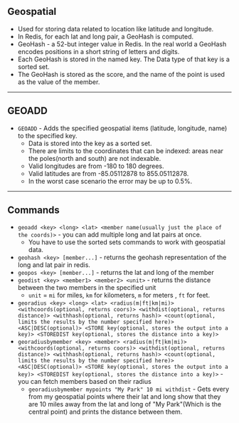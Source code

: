 ## Geospatial
- Used for storing data related to location like latitude and longitude.
- In Redis, for each lat and long pair, a GeoHash is computed.
- GeoHash - a 52-but integer value in Redis. In the real world a GeoHash encodes positions in a short string of letters and digits.
- Each GeoHash is stored in the named key. The Data type of that key is a sorted set.
- The GeoHash is stored as the score, and the name of the point is used as the value of the member.
---

## GEOADD
- `GEOADD` - Adds the specified geospatial items (latitude, longitude, name) to the specified key.
  - Data is stored into the key as a sorted set.
  - There are limits to the coordinates that can be indexed: areas near the poles(north and south) are not indexable.
  - Valid longitudes are from -180 to 180 degrees.
  - Valid latitudes are from -85.05112878 to 855.05112878.
  - In the worst case scenario the error may be up to 0.5%.
---

## Commands
- `geoadd <key> <long> <lat> <member name(usually just the place of the coords)>` - you can add multiple long and lat pairs at once.
  - You have to use the sorted sets commands to work with geospatial data.
- `geohash <key> [member...]` - returns the geohash representation of the long and lat pair in redis.
- `geopos <key> [member...]` - returns the lat and long of the member
- `geodist <key> <member1> <member2> <unit>` - returns the distance between the two members in the specified unit
  - `unit` = `mi` for miles, `km` for kilometers, `m` for meters , `ft` for feet.
- `georadius <key> <long> <lat> <radius(m|ft|km|mi)> <withcoords(optional, returns coors)> <withdist(optional, returns distance)> <withhash(optional, returns hash)> <count(optional, limits the results by the number specified here)> <ASC|DESC(optional)> <STORE key(optional, stores the output into a key)> <STOREDIST key(optional, stores the distance into a key)> `
- `georadiusbymember <key> <member> <radius(m|ft|km|mi)> <withcoords(optional, returns coors)> <withdist(optional, returns distance)> <withhash(optional, returns hash)> <count(optional, limits the results by the number specified here)> <ASC|DESC(optional)> <STORE key(optional, stores the output into a key)> <STOREDIST key(optional, stores the distance into a key)>` - you can fetch members based on their radius
  - `georadiusbymember mypoints "My Park" 10 mi withdist` - Gets every from my geospatial points where their lat and long show that they are 10 miles away from the lat and long of "My Park"(Which is the central point) and prints the distance between them.